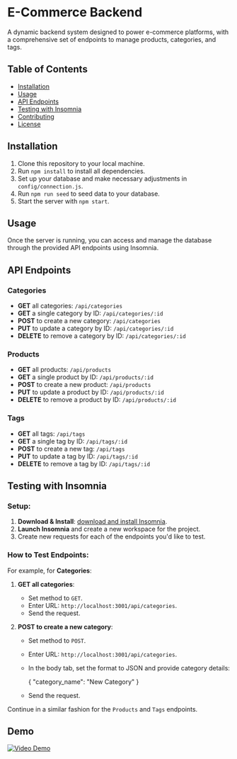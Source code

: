 # E-Commerce Backend

A dynamic backend system designed to power e-commerce platforms, with a comprehensive set of endpoints to manage products, categories, and tags.

## Table of Contents

- [Installation](#installation)
- [Usage](#usage)
- [API Endpoints](#api-endpoints)
- [Testing with Insomnia](#testing-with-insomnia)
- [Contributing](#contributing)
- [License](#license)

## Installation

1. Clone this repository to your local machine.
2. Run `npm install` to install all dependencies.
3. Set up your database and make necessary adjustments in `config/connection.js`.
4. Run `npm run seed` to seed data to your database.
5. Start the server with `npm start`.

## Usage

Once the server is running, you can access and manage the database through the provided API endpoints using Insomnia.

## API Endpoints

### Categories

- **GET** all categories: `/api/categories`
- **GET** a single category by ID: `/api/categories/:id`
- **POST** to create a new category: `/api/categories`
- **PUT** to update a category by ID: `/api/categories/:id`
- **DELETE** to remove a category by ID: `/api/categories/:id`

### Products

- **GET** all products: `/api/products`
- **GET** a single product by ID: `/api/products/:id`
- **POST** to create a new product: `/api/products`
- **PUT** to update a product by ID: `/api/products/:id`
- **DELETE** to remove a product by ID: `/api/products/:id`

### Tags

- **GET** all tags: `/api/tags`
- **GET** a single tag by ID: `/api/tags/:id`
- **POST** to create a new tag: `/api/tags`
- **PUT** to update a tag by ID: `/api/tags/:id`
- **DELETE** to remove a tag by ID: `/api/tags/:id`

## Testing with Insomnia

### Setup:

1. **Download & Install**: [download and install Insomnia](https://insomnia.rest/download).
2. **Launch Insomnia** and create a new workspace for the project.
3. Create new requests for each of the endpoints you'd like to test.

### How to Test Endpoints:

For example, for **Categories**:

1. **GET all categories**:
   - Set method to `GET`.
   - Enter URL: `http://localhost:3001/api/categories`.
   - Send the request.

2. **POST to create a new category**:
   - Set method to `POST`.
   - Enter URL: `http://localhost:3001/api/categories`.
   - In the body tab, set the format to JSON and provide category details:
     
     {
       "category_name": "New Category"
     }
     
   - Send the request.

Continue in a similar fashion for the `Products` and `Tags` endpoints.

## Demo
[![Video Demo](https://img.youtube.com/vi/TSuwnZn3zww/0.jpg)](https://www.youtube.com/watch?v=TSuwnZn3zww)

